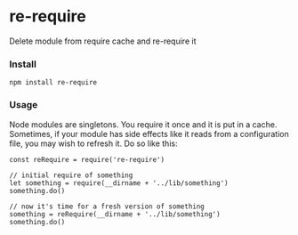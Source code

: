 # re-require

Delete module from require cache and re-require it

### Install

    npm install re-require

### Usage

Node modules are singletons. You require it once and it is put in a cache. Sometimes, if your module has side effects like it reads from a configuration file, you may wish to refresh it. Do so like this:

    const reRequire = require('re-require')

    // initial require of something
    let something = require(__dirname + '../lib/something')
    something.do()

    // now it's time for a fresh version of something
    something = reRequire(__dirname + '../lib/something')
    something.do()
